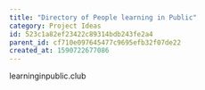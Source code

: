 ```yaml
---
title: "Directory of People learning in Public"
category: Project Ideas
id: 523c1a82ef23422c89314bdb243fe2a4
parent_id: cf710e097645477c9695efb32f07de22
created_at: 1590722677086
---
```


learninginpublic.club
    